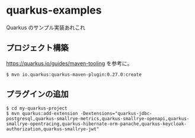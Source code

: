 # quarkus-examples
Quarkus のサンプル実装あれこれ

## プロジェクト構築

https://quarkus.io/guides/maven-tooling を参考に。

```
$ mvn io.quarkus:quarkus-maven-plugin:0.27.0:create
```

## プラグインの追加

```
$ cd my-quarkus-project
$ mvn quarkus:add-extension -Dextensions="quarkus-jdbc-postgresql,quarkus-smallrye-metrics,quarkus-smallrye-openapi,quarkus-smallrye-opentracing,quarkus-hibernate-orm-panache,quarkus-keycloak-authorization,quarkus-smallrye-jwt"
```